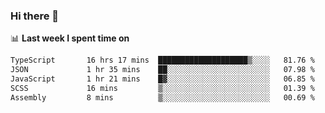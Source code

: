 ### Hi there 👋

<!--
**DBvc/DBvc** is a ✨ _special_ ✨ repository because its `README.md` (this file) appears on your GitHub profile.

Here are some ideas to get you started:

- 🔭 I’m currently working on ...
- 🌱 I’m currently learning ...
- 👯 I’m looking to collaborate on ...
- 🤔 I’m looking for help with ...
- 💬 Ask me about ...
- 📫 How to reach me: ...
- 😄 Pronouns: ...
- ⚡ Fun fact: ...
-->

📊 **Last week I spent time on**
<!--START_SECTION:waka-->

```txt
TypeScript       16 hrs 17 mins  ████████████████████▒░░░░   81.76 %
JSON             1 hr 35 mins    ██░░░░░░░░░░░░░░░░░░░░░░░   07.98 %
JavaScript       1 hr 21 mins    █▓░░░░░░░░░░░░░░░░░░░░░░░   06.85 %
SCSS             16 mins         ▒░░░░░░░░░░░░░░░░░░░░░░░░   01.39 %
Assembly         8 mins          ▒░░░░░░░░░░░░░░░░░░░░░░░░   00.69 %
```

<!--END_SECTION:waka-->
